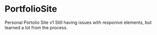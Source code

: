 # PortfolioSite

Personal Portolio Site v1
Still having issues with responive elements, but learned a lot from the process.
